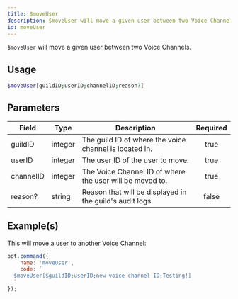 ```yaml
---
title: $moveUser
description: $moveUser will move a given user between two Voice Channels.
id: moveUser
---
```


`$moveUser` will move a given user between two Voice Channels.

## Usage

```php
$moveUser[guildID;userID;channelID;reason?]
```

## Parameters

| Field     | Type    | Description                                              | Required |
| --------- | ------- | -------------------------------------------------------- | :------: |
| guildID   | integer | The guild ID of where the voice channel is located in.   |   true   |
| userID    | integer | The user ID of the user to move.                         |   true   |
| channelID | integer | The Voice Channel ID of where the user will be moved to. |   true   |
| reason?   | string  | Reason that will be displayed in the guild's audit logs. |  false   |

## Example(s)

This will move a user to another Voice Channel:

```javascript
bot.command({
    name: 'moveUser',
    code: `
  $moveUser[$guildID;userID;new voice channel ID;Testing!]
  `
});
```